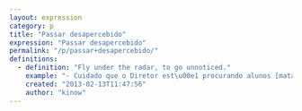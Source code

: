 ```yaml
---
layout: expression
category: p
title: "Passar desapercebido"
expression: "Passar desapercebido"
permalink: "/p/passar+desapercebido/"
definitions:
  - definition: "Fly under the radar, to go unnoticed."
    example: "- Cuidado que o Diretor est\u00e1 procurando alunos [matando aula].\n- Se preocupa n\u00e3o que vou passar desapercebido."
    created: "2013-02-13T11:47:56"
    author: "kinow"
---
```

